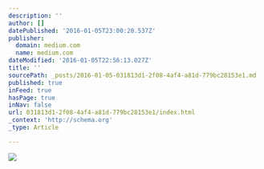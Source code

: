 ```yaml
---
description: ''
author: []
datePublished: '2016-01-05T23:00:20.537Z'
publisher:
  domain: medium.com
  name: medium.com
dateModified: '2016-01-05T22:56:13.027Z'
title: ''
sourcePath: _posts/2016-01-05-031813d1-2f08-4af4-a81d-779bc28153e1.md
published: true
inFeed: true
hasPage: true
inNav: false
url: 031813d1-2f08-4af4-a81d-779bc28153e1/index.html
_context: 'http://schema.org'
_type: Article

---
```

![](https://cdn-images-1.medium.com/max/1600/1*DcFty242KRme6qRUEp_qcQ.png)
